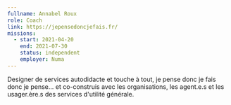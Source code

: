 ```yaml
---
fullname: Annabel Roux
role: Coach
link: https://jepensedoncjefais.fr/
missions:
  - start: 2021-04-20
    end: 2021-07-30
    status: independent
    employer: Numa
---
```


Designer de services autodidacte et touche à tout, je pense donc je fais donc je pense... et co-construis avec les organisations, les agent.e.s et les usager.ère.s des services d'utilité générale.
